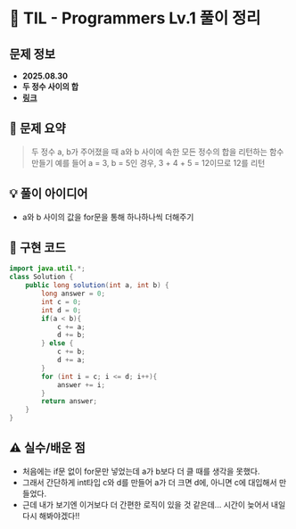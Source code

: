 # 📌 TIL - Programmers Lv.1 풀이 정리

## 문제 정보
- **2025.08.30**
- **두 정수 사이의 합**
- **[링크](https://school.programmers.co.kr/learn/courses/30/lessons/12912)**

## 📝 문제 요약
> 두 정수 a, b가 주어졌을 때 a와 b 사이에 속한 모든 정수의 합을 리턴하는 함수 만들기
> 예를 들어 a = 3, b = 5인 경우, 3 + 4 + 5 = 12이므로 12를 리턴

## 💡 풀이 아이디어 
- a와 b 사이의 값을 for문을 통해 하나하나씩 더해주기

## 🧩 구현 코드
```java
import java.util.*;
class Solution {
    public long solution(int a, int b) {
        long answer = 0;
        int c = 0;
        int d = 0;
        if(a < b){
            c += a;
            d += b;
        } else {
            c += b;
            d += a;
        }
        for (int i = c; i <= d; i++){
            answer += i;
        }
        return answer;
    }
}
```


## ⚠️ 실수/배운 점
- 처음에는 if문 없이 for문만 넣었는데 a가 b보다 더 클 때를 생각을 못했다.
- 그래서 간단하게 int타입 c와 d를 만들어 a가 더 크면 d에, 아니면 c에 대입해서 만들었다.
- 근데 내가 보기엔 이거보다 더 간편한 로직이 있을 것 같은데... 시간이 늦어서 내일 다시 해봐야겠다!! 
